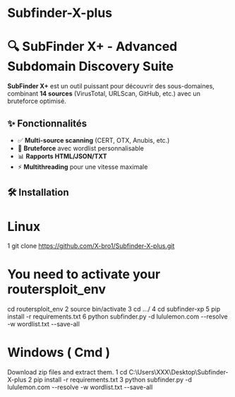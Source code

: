 # Subfinder-X-plus
# 🔍 SubFinder X+ - Advanced Subdomain Discovery Suite  

**SubFinder X+** est un outil puissant pour découvrir des sous-domaines, combinant **14 sources** (VirusTotal, URLScan, GitHub, etc.) avec un bruteforce optimisé.  

## ✨ Fonctionnalités  
- ✅ **Multi-source scanning** (CERT, OTX, Anubis, etc.)  
- 🚀 **Bruteforce** avec wordlist personnalisable  
- 📊 **Rapports HTML/JSON/TXT**  
- ⚡ **Multithreading** pour une vitesse maximale  

## 🛠 Installation  

# Linux
1 git clone https://github.com/X-bro1/Subfinder-X-plus.git
# You need to activate your routersploit_env
cd routersploit_env
2 source bin/activate
3 cd .../
4 cd subfinder-xp
5 pip install -r requirements.txt
6 python subfinder.py -d lululemon.com --resolve -w wordlist.txt --save-all

# Windows ( Cmd )
Download zip files and extract them.
1 cd C:\Users\XXX\Desktop\Subfinder-X-plus
2 pip install -r requirements.txt
3 python subfinder.py -d lululemon.com --resolve -w wordlist.txt --save-all


 
